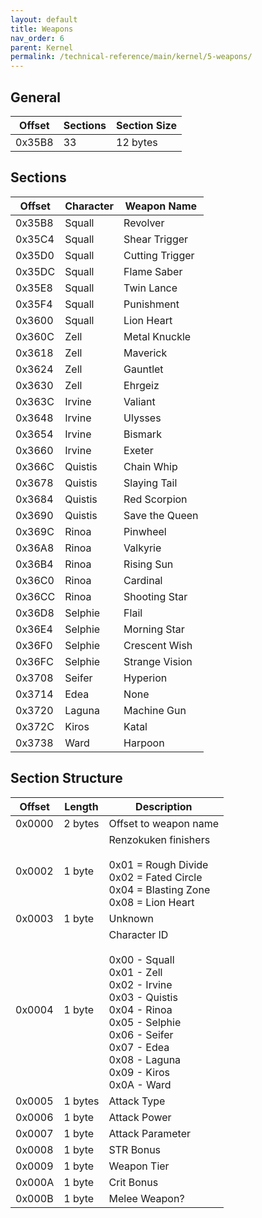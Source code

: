 ```yaml
---
layout: default
title: Weapons
nav_order: 6
parent: Kernel
permalink: /technical-reference/main/kernel/5-weapons/
---
```


## General

| Offset | Sections | Section Size |
|--------|----------|--------------|
| 0x35B8 | 33       | 12 bytes     |

## Sections

| Offset | Character | Weapon Name     |
|--------|-----------|-----------------|
| 0x35B8 | Squall    | Revolver        |
| 0x35C4 | Squall    | Shear Trigger   |
| 0x35D0 | Squall    | Cutting Trigger |
| 0x35DC | Squall    | Flame Saber     |
| 0x35E8 | Squall    | Twin Lance      |
| 0x35F4 | Squall    | Punishment      |
| 0x3600 | Squall    | Lion Heart      |
| 0x360C | Zell      | Metal Knuckle   |
| 0x3618 | Zell      | Maverick        |
| 0x3624 | Zell      | Gauntlet        |
| 0x3630 | Zell      | Ehrgeiz         |
| 0x363C | Irvine    | Valiant         |
| 0x3648 | Irvine    | Ulysses         |
| 0x3654 | Irvine    | Bismark         |
| 0x3660 | Irvine    | Exeter          |
| 0x366C | Quistis   | Chain Whip      |
| 0x3678 | Quistis   | Slaying Tail    |
| 0x3684 | Quistis   | Red Scorpion    |
| 0x3690 | Quistis   | Save the Queen  |
| 0x369C | Rinoa     | Pinwheel        |
| 0x36A8 | Rinoa     | Valkyrie        |
| 0x36B4 | Rinoa     | Rising Sun      |
| 0x36C0 | Rinoa     | Cardinal        |
| 0x36CC | Rinoa     | Shooting Star   |
| 0x36D8 | Selphie   | Flail           |
| 0x36E4 | Selphie   | Morning Star    |
| 0x36F0 | Selphie   | Crescent Wish   |
| 0x36FC | Selphie   | Strange Vision  |
| 0x3708 | Seifer    | Hyperion        |
| 0x3714 | Edea      | None            |
| 0x3720 | Laguna    | Machine Gun     |
| 0x372C | Kiros     | Katal           |
| 0x3738 | Ward      | Harpoon         |

## Section Structure

| Offset | Length  | Description                                                                                                                                                                                                                  |
|--------|---------|------------------------------------------------------------------------------------------------------------------------------------------------------------------------------------------------------------------------------|
| 0x0000 | 2 bytes | Offset to weapon name                                                                                                                                                                                                        |
| 0x0002 | 1 byte  | Renzokuken finishers<br/><br/> 0x01 = Rough Divide<br/> 0x02 = Fated Circle<br/> 0x04 = Blasting Zone<br/> 0x08 = Lion Heart                                                                                                 |
| 0x0003 | 1 byte  | Unknown                                                                                                                                                                                                                      |
| 0x0004 | 1 byte  | Character ID<br/><br/> 0x00 - Squall<br/> 0x01 - Zell<br/> 0x02 - Irvine<br/> 0x03 - Quistis<br/> 0x04 - Rinoa<br/> 0x05 - Selphie<br/> 0x06 - Seifer<br/> 0x07 - Edea<br/> 0x08 - Laguna<br/> 0x09 - Kiros<br/> 0x0A - Ward |
| 0x0005 | 1 bytes | Attack Type                                                                                                                                                                                                                  |
| 0x0006 | 1 byte  | Attack Power                                                                                                                                                                                                                 |
| 0x0007 | 1 byte  | Attack Parameter                                                                                                                                                                                                             |
| 0x0008 | 1 byte  | STR Bonus                                                                                                                                                                                                                    |
| 0x0009 | 1 byte  | Weapon Tier                                                                                                                                                                                                                  |
| 0x000A | 1 byte  | Crit Bonus                                                                                                                                                                                                                   |
| 0x000B | 1 byte  | Melee Weapon?                                                                                                                                                                                                                |
